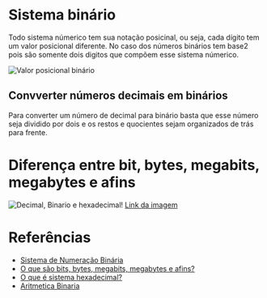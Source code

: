# Sistema binário

Todo sistema númerico tem sua notação posicinal, ou seja, cada dígito tem um valor posicional diferente. No caso dos números binários tem base2 pois são somente dois digitos que compõem esse sistema númerico.

![Valor posicional binário](/Documentos/EstudosProgramação/BasicoAssembly/Introdução-AssemblyQuickGuide/imagens/ValordaPosiçãoBinária.jpg)

## Convverter números decimais em binários

Para converter um número de decimal para binário basta que esse número seja dividido por dois e os restos e quocientes sejam organizados de trás para frente.


# Diferença entre bit, bytes, megabits, megabytes e afins

![Decimal, Binario e hexadecimal!](/Documentos/EstudosProgramação/BasicoAssembly/Introdução-AssemblyQuickGuide/imagens/DecimalBinarioHexadecimal.png)
[Link da imagem](https://lh4.googleusercontent.com/xSZO9mpOS7gk6VjUXklM4WIYz7FwyAk0HvwtwSXiGyP__qHQuxthodh32bLpIthg8NoUPggiDceBMdw5ORZ_hHsDhBx_5q2Ld0vaCt9AO3ByUiEsTX6IMN4vxQozXkkVKWCHDpc=s0)

# Referências

- [Sistema de Numeração Binária](https://brasilescola.uol.com.br/matematica/sistema-numeracao-binaria.htm)
- [O que são bits, bytes, megabits, megabytes e afins?](https://www.infowester.com/bit.php)
- [O que é sistema hexadecimal?](https://canaltech.com.br/produtos/o-que-e-sistema-hexadecimal/)
- [Aritmetica Binaria](http://wiki.foz.ifpr.edu.br/wiki/index.php/Aritmetica_Binaria#Aritm.C3.A9tica_Bin.C3.A1ria.5B1.5D)
